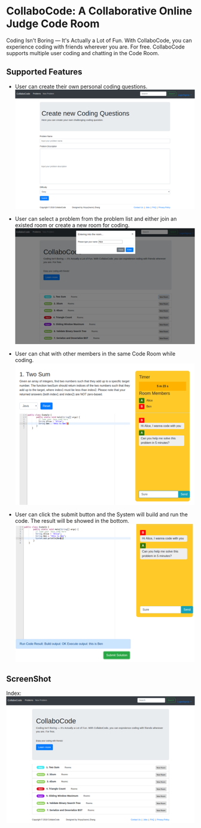 # CollaboCode: A Collaborative Online Judge Code Room
Coding Isn't Boring — It's Actually a Lot of Fun. With CollaboCode, you can experience coding with friends wherever you are. For free.
CollaboCode supports multiple user coding and chatting in the Code Room.

## Supported Features
* User can create their own personal coding questions.
![image](https://github.com/Eitelkit/CollaboCode/blob/master/CollaboCode_image/create_new_problem.png)
* User can select a problem from the problem list and either join an existed room or create a new room for coding.
![image](https://github.com/Eitelkit/CollaboCode/blob/master/CollaboCode_image/create_room.png)
* User can chat with other members in the same Code Room while coding.
![image](https://github.com/Eitelkit/CollaboCode/blob/master/CollaboCode_image/chat.png)

* User can click the submit button and the System will build and run the code. The result will be showed in the bottom.
![image](https://github.com/Eitelkit/CollaboCode/blob/master/CollaboCode_image/buildAndRun.png)

## ScreenShot
Index:
![image](https://github.com/Eitelkit/CollaboCode/blob/master/CollaboCode_image/index.png)








